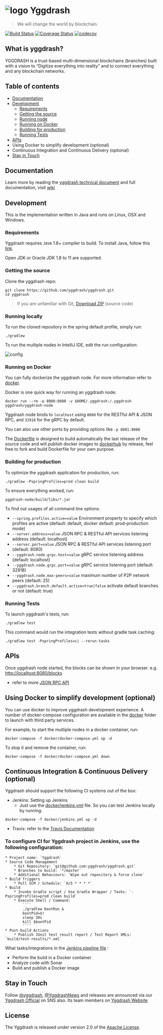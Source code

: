 # ![logo](https://github.com/yggdrash/yggdrash/raw/master/docs/images/ygg-logo-green.png) Yggdrash

> We will change the world by blockchain.

[![Build Status](https://travis-ci.org/yggdrash/yggdrash.svg?branch=develop)](https://travis-ci.org/yggdrash/yggdrash)
[![Coverage Status](https://coveralls.io/repos/github/yggdrash/yggdrash/badge.svg?branch=develop)](https://coveralls.io/github/yggdrash/yggdrash?branch=develop)
[![codecov](https://codecov.io/gh/yggdrash/yggdrash/branch/develop/graph/badge.svg)](https://codecov.io/gh/yggdrash/yggdrash)

## What is yggdrash?

YGGDRASH is a trust-based multi-dimensional blockchains (branches) built with a vision to “Digitize everything into reality” and to connect everything and any blockchain networks.

## Table of contents

* [Documentation](#documentation)
* [Development](#development)
    * [Requirements](#requirements)
    * [Getting the source](#getting-the-source)
    * [Running node](#running-locally)
    * [Running on Docker](#running-on-docker)
    * [Building for production](#building-for-production)
    * [Running Tests](#running-tests)
* [APIs](#apis)
* Using Docker to simplify development (optional)
* Continuous Integration and Continuous Delivery (optional)
* [Stay in Touch](#stay-in-touch)


## Documentation
Learn more by reading the [yggdrash technical document](docs) and full documentation, visit [wiki](https://github.com/yggdrash/yggdrash/wiki)


## Development
This is the implementation written in Java and runs on Linux, OSX and Windows.

### Requirements

Yggdrash requires `JAVA` 1.8+ compiler to build. To install Java, follow this [link](http://www.oracle.com/technetwork/java/javase/overview/index.html).

Open JDK or Oracle JDK 1.8 to 11 are supported.

### Getting the source

Clone the yggdrash repo:

```
git clone https://github.com/yggdrash/yggdrash.git
cd yggdrash
```
> If you are unfamiliar with Git, [Download ZIP](https://github.com/yggdrash/yggdrash/archive/master.zip) (source code)

### Running locally

To run the cloned repository in the spring default profile, simply run:
```
./gradlew
```
To run the multiple nodes in IntelliJ IDE, edit the run configuration:

![config](https://github.com/yggdrash/yggdrash/raw/master/docs/images/intellij-run-config.png)

### Running on Docker
You can fully dockerize the yggdrash node. For more information refer to [docker](docker).

Docker is one quick way for running an yggdrash node:

```
docker run --rm -p 8080:8080 -v $HOME/.yggdrash:/.yggdrash yggdrash/yggdrash-node
```

Yggdrash node binds to `localhost` using `8080` for the RESTful API & JSON RPC, and `32918` for the gRPC by default.

You can also use other ports by providing options like `-p 8081:8080`

The [Dockerfile](Dockerfile) is designed to build automatically the last release of the source code and will publish docker images to [dockerhub](https://hub.docker.com/r/yggdrash/yggdrash-node/) by release, feel free to fork and build Dockerfile for your own purpose.

### Building for production

To optimize the yggdrash application for production, run:
```
./gradlew -PspringProfiles=prod clean build
```

To ensure everything worked, run:
```
yggdrash-node/build/libs/*.jar
```

To find out usages of all command line options:
- `--spring.profiles.active=value` Environment property to specify which profiles are active (default: default, docker default: prod-production mode)
- `--server.address=value` JSON RPC & RESTful API services listening address (default: localhost)
- `--server.port=value` JSON RPC & RESTful API services listening port (default: 8080)
- `--yggdrash.node.grpc.host=value` gRPC service listening address (default: localhost)
- `--yggdrash.node.grpc.port=value` gRPC service listening port (default: 32918)
- `--yggdrash.node.max-peers=value` maximum number of P2P network peers (default: 25)
- `--yggdrash.branch.default.active=true|false` activate default branches or not (default: true)

### Running Tests
To launch yggdrash's tests, run:
```
./gradlew test
```
This command would run the integration tests without gradle task caching:
```
./gradlew test -PspringProfiles=ci --rerun-tasks
```


## APIs

Once yggdrash node started, the blocks can be shown in your browser. e.g. [http://localhost:8080/blocks](http://localhost:8080/blocks)

- refer to more [JSON RPC API](docs/api/jsonrpc-api.md)


## Using Docker to simplify development (optional)

You can use docker to improve yggdrash development experience. A number of docker-compose configuration are available in the [docker](docker) folder to launch with third party services.

For example, to start the multiple nodes in a docker container, run:
```
docker-compose -f docker/docker-compose.yml up -d
```

To stop it and remove the container, run:
```
docker-compose -f docker/docker-compose.yml down
```


## Continuous Integration & Continuous Delivery (optional)

Yggdrash should support the following CI systems out of the box:
- Jenkins: Setting up Jenkins
   - Just use the [docker/jenkins.yml](docker/jenkins.yml) file. So you can test Jenkins locally by running:
```
docker-compose -f docker/jenkins.yml up -d
```
- Travis: refer to the [Travis Documentation](https://docs.travis-ci.com/user/getting-started/)

### To configure CI for Yggdrash project in Jenkins, use the following configuration:
```
* Project name: `Yggdrash`
* Source Code Management
    * Git Repository: `git@github.com:yggdrash/yggdrash.git`
    * Branches to build: `*/master`
    * Additional Behaviours: `Wipe out repository & force clone`
* Build Triggers
    * Poll SCM / Schedule: `H/5 * * * *`
* Build
    * Invoke Gradle script / Use Gradle Wrapper / Tasks: `-PspringProfiles=prod clean build`
    * Execute Shell / Command:
        ````
        ./gradlew bootRun &
        bootPid=$!
        sleep 30s
        kill $bootPid
        ````
* Post-build Actions
    * Publish JUnit test result report / Test Report XMLs: `build/test-results/*.xml`
```
What tasks/integrations in the [Jenkins pipeline file](Jenkinsfile) :

- Perform the build in a Docker container
- Analyze code with Sonar
- Build and publish a Docker image


## Stay in Touch
Follow [@yggdrash](https://www.facebook.com/yggdrash), [@YggdrashNews](https://twitter.com/YggdrashNews)
and releases are announced via our [Yggdrash Official](https://medium.com/@yggdrash) on SNS also.
Its team members on [Yggdrash Website](https://yggdrash.io/#team)


## License
The Yggdrash is released under version 2.0 of the [Apache License](LICENSE).
